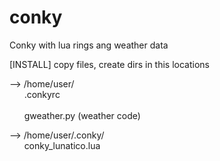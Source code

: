 # conky
Conky with lua rings ang weather data

[INSTALL] copy files, create dirs in this locations

--> /home/user/
	<br> &nbsp;&nbsp;&nbsp;&nbsp;&nbsp; .conkyrc	
	<br> &nbsp;&nbsp;&nbsp;&nbsp;&nbsp; gweather.py	(weather code)

--> /home/user/.conky/
	<br> &nbsp;&nbsp;&nbsp;&nbsp;&nbsp; conky_lunatico.lua
